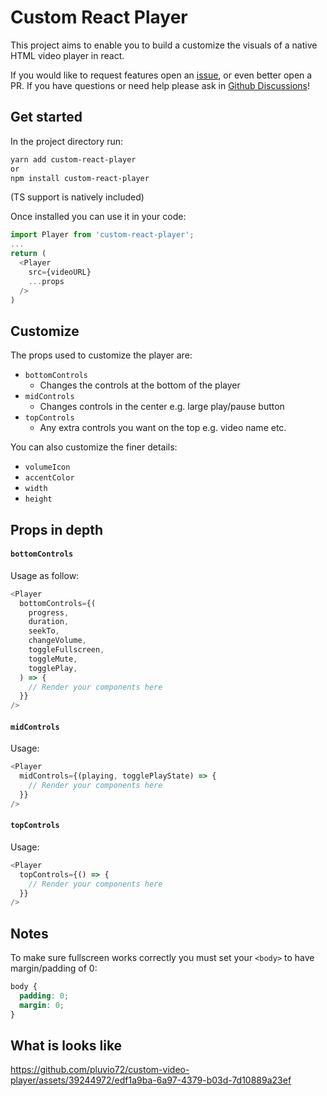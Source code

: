 # Custom React Player

This project aims to enable you to build a customize the visuals of a native HTML video player in react.

If you would like to request features open an [issue](https://github.com/pluvio72/custom-video-player/issues), or even better open a PR. If you have questions or need help please ask in [Github Discussions](https://github.com/pluvio72/custom-video-player/discussions)!

## Get started

In the project directory run:

```bash
yarn add custom-react-player
or
npm install custom-react-player
```

(TS support is natively included)

Once installed you can use it in your code:

```javascript
import Player from 'custom-react-player';
...
return (
  <Player
    src={videoURL}
    ...props
  />
)

```

## Customize

The props used to customize the player are:

- `bottomControls`
  - Changes the controls at the bottom of the player
- `midControls`
  - Changes controls in the center e.g. large play/pause button
- `topControls`
  - Any extra controls you want on the top e.g. video name etc.

You can also customize the finer details:

- `volumeIcon`
- `accentColor`
- `width`
- `height`

## Props in depth

#### `bottomControls`

Usage as follow:

```javascript
<Player
  bottomControls={(
    progress,
    duration,
    seekTo,
    changeVolume,
    toggleFullscreen,
    toggleMute,
    togglePlay,
  ) => {
    // Render your components here
  }}
/>
```

#### `midControls`

Usage:

```javascript
<Player
  midControls={(playing, togglePlayState) => {
    // Render your components here
  }}
/>
```

#### `topControls`

Usage:

```javascript
<Player
  topControls={() => {
    // Render your components here
  }}
/>
```

## Notes

To make sure fullscreen works correctly you must set your `<body>` to have margin/padding of 0:

```css
body {
  padding: 0;
  margin: 0;
}
```

## What is looks like

https://github.com/pluvio72/custom-video-player/assets/39244972/edf1a9ba-6a97-4379-b03d-7d10889a23ef
